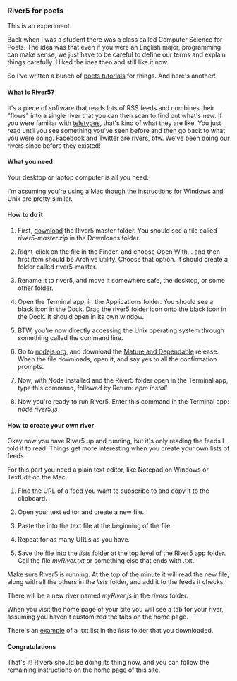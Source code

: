 ### River5 for poets

This is an experiment. 

Back when I was a student there was a class called Computer Science for Poets. The idea was that even if you were an English major, programming can make sense, we just have to be careful to define our terms and explain things carefully. I liked the idea then and still like it now. 

So I've written a bunch of <a href='https://www.google.com/search?q="dave+winer"+poets'>poets tutorials</a> for things. And here's another!

#### What is River5?

It's a piece of software that reads lots of RSS feeds and combines their "flows" into a single river that you can then scan to find out what's new. If you were familiar with <a href="https://en.wikipedia.org/wiki/Teleprinter">teletypes</a>, that's kind of what they are like. You just read until you see something you've seen before and then go back to what you were doing. Facebook and Twitter are rivers, btw. We've been doing our rivers since before they existed! 

#### What you need

Your desktop or laptop computer is all you need. 

I'm assuming you're using a Mac though the instructions for Windows and Unix are pretty similar.

#### How to do it

1. First, <a href="https://github.com/scripting/river5/archive/master.zip">download</a> the River5 master folder. You should see a file called <i>river5-master.zip</i> in the Downloads folder.

2. Right-click on the file in the Finder, and choose Open With... and then first item should be Archive utility. Choose that option. It should create a folder called river5-master. 

3. Rename it to river5, and move it somewhere safe, the desktop, or some other folder. 

4. Open the Terminal app, in the Applications folder. You should see a black icon in the Dock. Drag the river5 folder icon onto the black icon in the Dock. It should open in its own window.

5. BTW, you're now directly accessing the Unix operating system through something called the command line. 

6. Go to <a href="https://nodejs.org/">nodejs.org</a>, and download the <a href="http://scripting.com/2016/02/08/nodeMature.png">Mature and Dependable</a> release. When the file downloads, open it, and say yes to all the confirmation prompts.

7. Now, with Node installed and the River5 folder open in the Terminal app, type this command, followed by Return: <i>npm install</i>

8. Now you're ready to run River5. Enter this command in the Terminal app: <i>node river5.js</i>

#### How to create your own river

Okay now you have River5 up and running, but it's only reading the feeds I told it to read. Things get more interesting when you create your own lists of feeds. 

For this part you need a plain text editor, like Notepad on Windows or TextEdit on the Mac. 

1. FInd the URL of a feed you want to subscribe to and copy it to the clipboard.

2. Open your text editor and create a new file.

3. Paste the into the text file at the beginning of the file.

4. Repeat for as many URLs as you have. 

5. Save the file into the <i>lists</i> folder at the top level of the RIver5 app folder. Call the file <i>myRiver.txt</i> or something else that ends with .txt. 

Make sure River5 is running. At the top of the minute it will read the new file, along with all the others in the <i>lists</i> folder, and add it to the feeds it checks. 

There will be a new river named <i>myRiver.js</i> in the <i>rivers</i> folder. 

When you visit the home page of your site you will see a tab for your river, assuming you haven't customized the tabs on the home page.

There's an <a href="https://github.com/scripting/river5/blob/master/lists/myTxtFeeds.txt">example</a> of a .txt list in the <i>lists</i> folder that you downloaded.

#### Congratulations

That's it! River5 should be doing its thing now, and you can follow the remaining instructions on the <a href="https://github.com/scripting/river5">home page</a> of this site.

